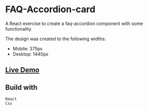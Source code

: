 # FAQ-Accordion-card

A React exercise to create a faq-accordion component with some functionality

The design was created to the following widths:

- Mobile: 375px
- Desktop: 1440px

## [Live Demo](https://anmaras.github.io/faq-accordion/)

## Build with

```
React
Css

```
